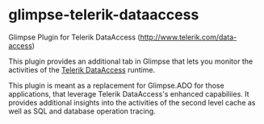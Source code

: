 glimpse-telerik-dataaccess
==========================

Glimpse Plugin for Telerik DataAccess (http://www.telerik.com/data-access)

This plugin provides an additional tab in Glimpse that lets you monitor the activities of the <a href="http://www.telerik.com/data-access">Telerik DataAccess</a> runtime.

This plugin is meant as a replacement for Glimpse.ADO for those applications, that leverage Telerik DataAccess's enhanced capabiliies. It provides additional insights into the activities of the second level cache as well as SQL and database operation tracing.



